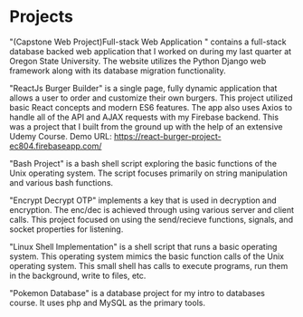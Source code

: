 # Projects 
"(Capstone Web Project)Full-stack Web Application " contains a full-stack database backed web application that I worked on during my last quarter at Oregon State University. The website utilizes the Python Django web framework along with its database migration functionality.

"ReactJs Burger Builder" is a single page, fully dynamic application that allows a user to order and customize their own burgers. This project utilized basic React concepts and modern ES6 features. The app also uses Axios to handle all of the API and AJAX requests with my Firebase backend. This was a project that I built from the ground up with the help of an extensive Udemy Course. 
Demo URL: https://react-burger-project-ec804.firebaseapp.com/

"Bash Project" is a bash shell script exploring the basic functions of the Unix operating system. The script focuses primarily on 
string manipulation and various bash functions.

"Encrypt Decrypt OTP" implements a key that is used in decryption and encryption. The enc/dec is achieved through using various
server and client calls. This project focused on using the send/recieve functions, signals, and socket properties for listening.

"Linux Shell Implementation" is a shell script that runs a basic operating system. This operating system mimics the basic function calls of the Unix operating system. This small shell has calls to execute programs, run them in the background, write to files, etc. 

"Pokemon Database" is a database project for my intro to databases course. It uses php and MySQL as the primary tools.

 
